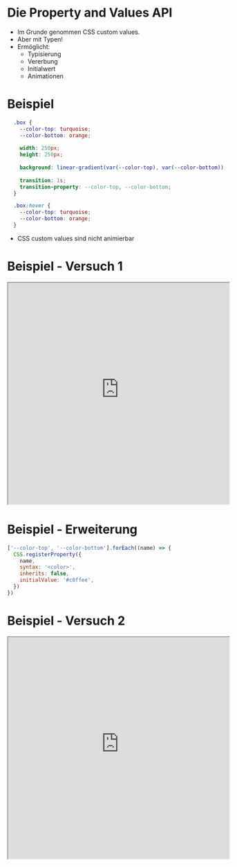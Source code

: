 # Die Property and Values API

- Im Grunde genommen CSS custom values.
- Aber mit Typen!
- Ermöglicht:
  - Typisierung
  - Vererbung
  - Initialwert
  - Animationen

# Beispiel
```css
  .box {
    --color-top: turquoise;
    --color-bottom: orange;
    
    width: 250px;
    height: 250px;
    
    background: linear-gradient(var(--color-top), var(--color-bottom));
    
    transition: 1s;
    transition-property: --color-top, --color-bottom;
  }

  .box:hover {
    --color-top: turquoise;
    --color-bottom: orange;
  }
```

- CSS custom values sind nicht animierbar

# Beispiel - Versuch 1

<iframe style="width: 512px; height: 512px" src="https://AnimatedGradients-1--tbrpilz.repl.co"></iframe>

# Beispiel - Erweiterung

```js
['--color-top', '--color-bottom'].forEach((name) => {
  CSS.registerProperty({
    name,
    syntax: '<color>',
    inherits: false,
    initialValue: '#c0ffee',
  })
})
```

# Beispiel - Versuch 2

<iframe style="width: 512px; height: 512px" src="https://AnimatedGradients--tbrpilz.repl.co"></iframe>


